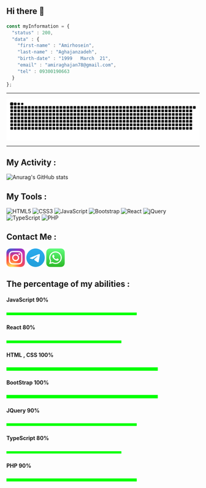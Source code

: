 ## Hi there 👋
```javascript
const myInformation = {
  "status" : 200,
  "data" : {
    "first-name" : "Amirhosein",
    "last-name" : "Aghajanzadeh",
    "birth-date" : "1999   March  21",
    "email" : "amiraghajan78@gmail.com",
    "tel" : 09300190663
  }
};
```
<hr />

<img align="center" src="https://raw.githubusercontent.com/imrrobat/imrrobat/d1b244e170d2b75fdda3efd499eaaf163f7a617c/images/github-contribution-grid-snake.svg" />

<hr />

## My Activity :
![Anurag's GitHub stats](https://github-readme-stats.vercel.app/api?username=amiraghajan78&show_icons=true&theme=radical)

## My Tools : 
![HTML5](https://img.shields.io/badge/html5-%23E34F26.svg?style=for-the-badge&logo=html5&logoColor=white) ![CSS3](https://img.shields.io/badge/css3-%231572B6.svg?style=for-the-badge&logo=css3&logoColor=white) ![JavaScript](https://img.shields.io/badge/javascript-%23323330.svg?style=for-the-badge&logo=javascript&logoColor=%23F7DF1E) ![Bootstrap](https://img.shields.io/badge/bootstrap-%238511FA.svg?style=for-the-badge&logo=bootstrap&logoColor=white) ![React](https://img.shields.io/badge/react-%2320232a.svg?style=for-the-badge&logo=react&logoColor=%2361DAFB) ![jQuery](https://img.shields.io/badge/jquery-%230769AD.svg?style=for-the-badge&logo=jquery&logoColor=white) ![TypeScript](https://img.shields.io/badge/typescript-%23007ACC.svg?style=for-the-badge&logo=typescript&logoColor=white) ![PHP](https://img.shields.io/badge/php-%23777BB4.svg?style=for-the-badge&logo=php&logoColor=white)

## Contact Me :
<a href="https://instagram.com/amir.1.1.78"><img src="https://github.com/amiraghajan78/amiraghajan78/blob/main/instagram.png?raw=true" /></a>
<a href="https://t.me/aghajan1178"><img src="https://github.com/amiraghajan78/amiraghajan78/blob/main/telegram.png?raw=true" /></a>
<a href="https://wa.link/50eqf9"><img src="https://github.com/amiraghajan78/amiraghajan78/blob/main/whatsapp.png?raw=true" /></a>

## The percentage of my abilities :
#### JavaScript 90%
<img width="340px" src="https://github.com/amiraghajan78/amiraghajan78/blob/main/percent.png?raw=true" />

#### React 80%
<img width="300px" src="https://github.com/amiraghajan78/amiraghajan78/blob/main/percent.png?raw=true" />

#### HTML , CSS 100%
<img width="395px" src="https://github.com/amiraghajan78/amiraghajan78/blob/main/percent.png?raw=true" />

#### BootStrap 100%
<img width="395px" src="https://github.com/amiraghajan78/amiraghajan78/blob/main/percent.png?raw=true" />

#### JQuery 90%
<img width="340px" src="https://github.com/amiraghajan78/amiraghajan78/blob/main/percent.png?raw=true" />

#### TypeScript 80%
<img width="300px" src="https://github.com/amiraghajan78/amiraghajan78/blob/main/percent.png?raw=true" />

#### PHP 90%
<img width="340px" src="https://github.com/amiraghajan78/amiraghajan78/blob/main/percent.png?raw=true" />
